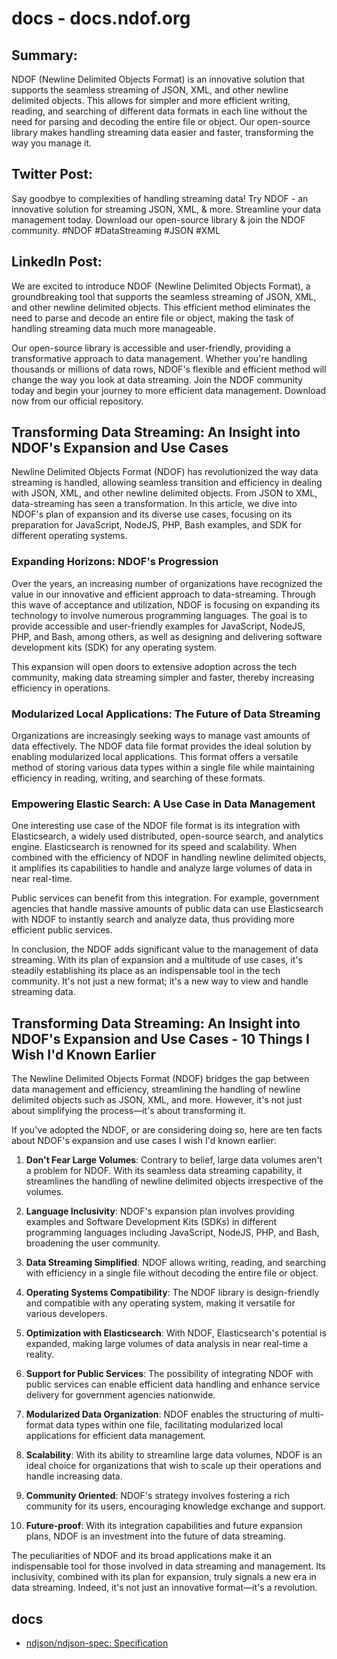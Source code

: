 # docs - docs.ndof.org

## Summary:
NDOF (Newline Delimited Objects Format) is an innovative solution that supports the seamless streaming of JSON, XML, and other newline delimited objects. This allows for simpler and more efficient writing, reading, and searching of different data formats in each line without the need for parsing and decoding the entire file or object. Our open-source library makes handling streaming data easier and faster, transforming the way you manage it.

## Twitter Post:
Say goodbye to complexities of handling streaming data! Try NDOF - an innovative solution for streaming JSON, XML, & more. Streamline your data management today. Download our open-source library & join the NDOF community. #NDOF #DataStreaming #JSON #XML

## LinkedIn Post:
We are excited to introduce NDOF (Newline Delimited Objects Format), a groundbreaking tool that supports the seamless streaming of JSON, XML, and other newline delimited objects. This efficient method eliminates the need to parse and decode an entire file or object, making the task of handling streaming data much more manageable. 

Our open-source library is accessible and user-friendly, providing a transformative approach to data management. Whether you're handling thousands or millions of data rows, NDOF's flexible and efficient method will change the way you look at data streaming. Join the NDOF community today and begin your journey to more efficient data management. Download now from our official repository.



## Transforming Data Streaming: An Insight into NDOF's Expansion and Use Cases

Newline Delimited Objects Format (NDOF) has revolutionized the way data streaming is handled, allowing seamless transition and efficiency in dealing with JSON, XML, and other newline delimited objects. From JSON to XML, data-streaming has seen a transformation. In this article, we dive into NDOF's plan of expansion and its diverse use cases, focusing on its preparation for JavaScript, NodeJS, PHP, Bash examples, and SDK for different operating systems.

### Expanding Horizons: NDOF's Progression
Over the years, an increasing number of organizations have recognized the value in our innovative and efficient approach to data-streaming. Through this wave of acceptance and utilization, NDOF is focusing on expanding its technology to involve numerous programming languages. The goal is to provide accessible and user-friendly examples for JavaScript, NodeJS, PHP, and Bash, among others, as well as designing and delivering software development kits (SDK) for any operating system.

This expansion will open doors to extensive adoption across the tech community, making data streaming simpler and faster, thereby increasing efficiency in operations. 

### Modularized Local Applications: The Future of Data Streaming
Organizations are increasingly seeking ways to manage vast amounts of data effectively. The NDOF data file format provides the ideal solution by enabling modularized local applications. This format offers a versatile method of storing various data types within a single file while maintaining efficiency in reading, writing, and searching of these formats.

### Empowering Elastic Search: A Use Case in Data Management
One interesting use case of the NDOF file format is its integration with Elasticsearch, a widely used distributed, open-source search, and analytics engine. Elasticsearch is renowned for its speed and scalability. When combined with the efficiency of NDOF in handling newline delimited objects, it amplifies its capabilities to handle and analyze large volumes of data in near real-time. 

Public services can benefit from this integration. For example, government agencies that handle massive amounts of public data can use Elasticsearch with NDOF to instantly search and analyze data, thus providing more efficient public services.

In conclusion, the NDOF adds significant value to the management of data streaming. With its plan of expansion and a multitude of use cases, it's steadily establishing its place as an indispensable tool in the tech community. It's not just a new format; it's a new way to view and handle streaming data.





## Transforming Data Streaming: An Insight into NDOF's Expansion and Use Cases - 10 Things I Wish I'd Known Earlier

The Newline Delimited Objects Format (NDOF) bridges the gap between data management and efficiency, streamlining the handling of newline delimited objects such as JSON, XML, and more. However, it's not just about simplifying the process—it's about transforming it.

If you've adopted the NDOF, or are considering doing so, here are ten facts about NDOF's expansion and use cases I wish I'd known earlier:

1. **Don't Fear Large Volumes**: Contrary to belief, large data volumes aren't a problem for NDOF. With its seamless data streaming capability, it streamlines the handling of newline delimited objects irrespective of the volumes.

2. **Language Inclusivity**: NDOF's expansion plan involves providing examples and Software Development Kits (SDKs) in different programming languages including JavaScript, NodeJS, PHP, and Bash, broadening the user community.

3. **Data Streaming Simplified**: NDOF allows writing, reading, and searching with efficiency in a single file without decoding the entire file or object.

4. **Operating Systems Compatibility**: The NDOF library is design-friendly and compatible with any operating system, making it versatile for various developers.

5. **Optimization with Elasticsearch**: With NDOF, Elasticsearch's potential is expanded, making large volumes of data analysis in near real-time a reality.

6. **Support for Public Services**: The possibility of integrating NDOF with public services can enable efficient data handling and enhance service delivery for government agencies nationwide.

7. **Modularized Data Organization**: NDOF enables the structuring of multi-format data types within one file, facilitating modularized local applications for efficient data management.

8. **Scalability**: With its ability to streamline large data volumes, NDOF is an ideal choice for organizations that wish to scale up their operations and handle increasing data.

9. **Community Oriented**: NDOF's strategy involves fostering a rich community for its users, encouraging knowledge exchange and support.

10. **Future-proof**: With its integration capabilities and future expansion plans, NDOF is an investment into the future of data streaming.

The peculiarities of NDOF and its broad applications make it an indispensable tool for those involved in data streaming and management. Its inclusivity, combined with its plan for expansion, truly signals a new era in data streaming. Indeed, it's not just an innovative format—it's a revolution.

## docs

+ [ndjson/ndjson-spec: Specification](https://github.com/ndjson/ndjson-spec)
